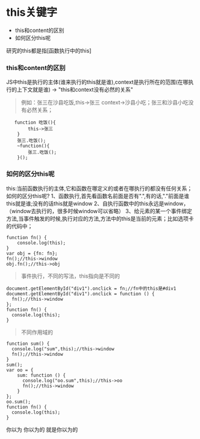 # this关键字

- this和content的区别
- 如何区分this呢


研究的this都是指[函数执行中的this]

### this和content的区别

JS中this是执行的主体(谁来执行的this就是谁),context是执行所在的范围(在哪执行的上下文就是谁) -> "this和context没有必然的关系"

> 例如：张三在沙县吃饭,this->张三  context->沙县小吃；张三和沙县小吃没有必然关系；

	   function 吃饭(){
	        this->张三
	    }
	    张三.吃饭();
	    ~function(){
	        张三.吃饭();
	    }();

### 如何的区分this呢

this:当前函数执行的主体,它和函数在哪定义的或者在哪执行的都没有任何关系；如何的区分this呢?
1、函数执行,首先看函数名前面是否有".",有的话,"."前面是谁this就是谁;没有的话this就是window
2、自执行函数中的this永远是window，（window去执行的，很多时候window可以省略）
3、给元素的某一个事件绑定方法,当事件触发的时候,执行对应的方法,方法中的this是当前的元素；比如选项卡的代码中；

	function fn() {
		console.log(this);
	}
	var obj = {fn: fn};
	fn();//this->window
	obj.fn();//this->obj

> 事件执行，不同的写法，this指向是不同的

	document.getElementById("div1").onclick = fn;//fn中的this是#div1
	document.getElementById("div1").onclick = function () {
	  fn();//this->window
	};
	function fn() {
	  console.log(this);
	}


> 不同作用域的

	function sum() {
	  console.log("sum",this);//this->window
	  fn();//this->window
	}
	sum();
	var oo = {
	    sum: function () {
	      console.log("oo.sum",this);//this->oo
	      fn();//this->window
	    }
	};
	oo.sum();
	function fn() {
	  console.log(this);
	}


你以为 你以为的 就是你以为的


